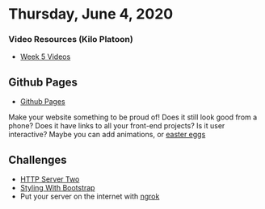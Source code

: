 Thursday, June 4, 2020
=======================
### Video Resources (Kilo Platoon)
- [Week 5 Videos](https://www.youtube.com/playlist?list=PLu0CiQ7bzwEQd8JEdJEAcoJzLSwvNO46m)

## Github Pages
* [Github Pages](https://pages.github.com/)

Make your website something to be proud of! Does it still look good from a phone? Does it have links to all your front-end projects? Is it user interactive? Maybe you can add animations, or [easter eggs](https://www.webopedia.com/TERM/E/easter_egg.html)

## Challenges

* [HTTP Server Two](https://github.com/limaplatoon/http-server-two)
* [Styling With Bootstrap](https://github.com/limaplatoon/bootstrap/blob/master/readme.md)
* Put your server on the internet with [ngrok](https://ngrok.com)

